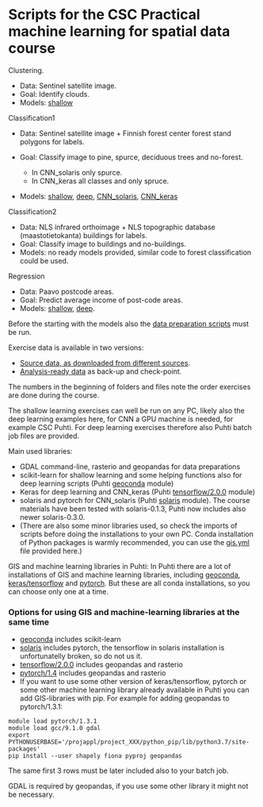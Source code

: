 
# Scripts for the CSC Practical machine learning for spatial data course

Clustering. 
* Data: Sentinel satellite image. 
* Goal: Identify clouds.
* Models: [shallow](02_shallows/04_clustering.py)

Classification1
* Data: Sentinel satellite image + Finnish forest center forest stand polygons for labels.
* Goal: Classify image to pine, spurce, deciduous trees and no-forest. 
    * In CNN_solaris only spurce.
    * In CNN_keras all classes and only spruce.

* Models: [shallow](02_shallows/05_classification.py), [deep](03_deep/07_deepClassification.py), [CNN_solaris](04_cnn_solaris), [CNN_keras](05_cnn_keras)

Classification2
* Data: NLS infrared orthoimage + NLS topographic database (maastotietokanta) buildings for labels.
* Goal: Classify image to buildings and no-buildings. 
* Models: no ready models provided, similar code to forest classification could be used.

Regression
* Data: Paavo postcode areas.
* Goal: Predict average income of post-code areas.
* Models: [shallow](02_shallows/03_regression.py), [deep](03_deep/06_deepRegression.py).

Before the starting with the models also the [data preparation scripts](01_data_preparation) must be run.

Exercise data is available in two versions:
* [Source data, as downloaded from different sources](https://a3s.fi/gis-courses/GIS_ML_course_data.zip). 
* [Analysis-ready data](https://a3s.fi/gis-courses/GIS_ML_course_data_prepared.zip) as back-up and check-point. 

The numbers in the beginning of folders and files note the order exercises are done during the course.

The shallow learning exercises can well be run on any PC, likely also the deep learning examples here, for CNN a GPU machine is needed, for example CSC Puhti. For deep learning exercises therefore also Puhti batch job files are provided. 

Main used libraries:
* GDAL command-line, rasterio and geopandas for data preparations
* scikit-learn for shallow learning and some helping functions also for deep learning scripts (Puhti [geoconda](https://docs.csc.fi/apps/geoconda/) module)
* Keras for deep learning and CNN_keras (Puhti [tensorflow/2.0.0](https://docs.csc.fi/apps/tensorflow/) module)
* solaris and pytorch for CNN_solaris (Puhti [solaris](https://docs.csc.fi/apps/solaris/) module). The course materials have been tested with solaris-0.1.3, Puhti now includes also newer solaris-0.3.0.
* (There are also some minor libraries used, so check the imports of scripts before doing the installations to your own PC. Conda installation of Python packages is warmly recommended, you can use the [gis.yml](gis.yml) file provided here.)

GIS and machine learning libraries in Puhti:
In Puhti there are a lot of installations of GIS and machine learning libraries, including [geoconda](https://docs.csc.fi/apps/geoconda/), [keras/tensorflow](https://docs.csc.fi/apps/tensorflow/) and [pytorch](https://docs.csc.fi/apps/pytorch/). But these are all conda installations, so you can choose only one at a time.

### Options for using GIS and machine-learning libraries at the same time
* [geoconda](https://docs.csc.fi/apps/geoconda/) includes scikit-learn 
* [solaris](https://docs.csc.fi/apps/solaris/) includes pytorch, the tensorflow in solaris installation is unfortunatelly broken, so do not us it.
* [tensorflow/2.0.0](https://docs.csc.fi/apps/tensorflow/) includes geopandas and rasterio
* [pytorch/1.4](https://docs.csc.fi/apps/pytorch/) includes geopandas and rasterio
* If you want to use some other version of keras/tensorflow, pytorch or some other machine learning library already available in Puhti you can add GIS-libraries with pip. For example for adding geopandas to pytorch/1.3.1:

```
module load pytorch/1.3.1
module load gcc/9.1.0 gdal
export PYTHONUSERBASE='/projappl/project_XXX/python_pip/lib/python3.7/site-packages'
pip install --user shapely fiona pyproj geopandas
```

The same first 3 rows must be later included also to your batch job.

GDAL is required by geopandas, if you use some other library it might not be necessary.
